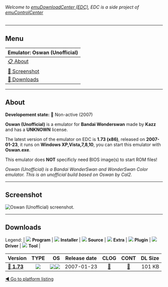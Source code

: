 ###### Welcome to [emuDownloadCenter (EDC)](https://github.com/PhoenixInteractiveNL/emuDownloadCenter/wiki/), EDC is a side project of [emuControlCenter](https://github.com/PhoenixInteractiveNL/emuControlCenter/wiki/)
***
## Menu
| **Emulator: Oswan (Unofficial)** |
|:---------|
| [:clipboard: About](#about) |
| [:sunrise: Screenshot](#screenshot) |
| [:floppy_disk: Downloads](#downloads) |
***
## About
**Developement state:** :red_circle: Non-active (2007)

**Oswan (Unofficial)** is a emulator for **Bandai Wonderswan** made by **Kazz** and has a **UNKNOWN** license.

The latest version of the emulator on EDC is **1.73 (x86)**, released on **2007-01-23**, it runs on **Windows XP,Vista,7,8,10**, you can start this emulator with **Oswan.exe**.

This emulator does **NOT** specificly need BIOS image(s) to start ROM files!

_Oswan (Unofficial) is a Bandai WonderSwan and WonderSwan Color emulator. This is an unofficial build based on Oswan by Cal2._
***
## Screenshot
![](https://raw.githubusercontent.com/PhoenixInteractiveNL/emuDownloadCenter/master/hooks/oswanu/emulator_screen_01.jpg "Oswan (Unofficial) screenshot.")
***
## Downloads
Legend: | 
![](https://raw.githubusercontent.com/wiki/PhoenixInteractiveNL/emuDownloadCenter/images_misc/icon_program_24.png) **Program** | 
![](https://raw.githubusercontent.com/wiki/PhoenixInteractiveNL/emuDownloadCenter/images_misc/icon_installer_24.png) **Installer** | 
![](https://raw.githubusercontent.com/wiki/PhoenixInteractiveNL/emuDownloadCenter/images_misc/icon_source_code_24.png) **Source** | 
![](https://raw.githubusercontent.com/wiki/PhoenixInteractiveNL/emuDownloadCenter/images_misc/icon_extra_24.png) **Extra** | 
![](https://raw.githubusercontent.com/wiki/PhoenixInteractiveNL/emuDownloadCenter/images_misc/icon_plugin_24.png) **Plugin** | 
![](https://raw.githubusercontent.com/wiki/PhoenixInteractiveNL/emuDownloadCenter/images_misc/icon_driver_24.png) **Driver** | 
![](https://raw.githubusercontent.com/wiki/PhoenixInteractiveNL/emuDownloadCenter/images_misc/icon_tool_24.png) **Tool** | 
 
| Version | TYPE | OS | Release date | CLOG | CONT | DL Size |
|:--------|:----:|---:|:------------:|:----:|:----:|--------:|
| [:floppy_disk: **1.73**](https://github.com/PhoenixInteractiveNL/edc-repo0005/raw/master/oswanu/1.73.7z) | ![](https://raw.githubusercontent.com/wiki/PhoenixInteractiveNL/emuDownloadCenter/images_misc/icon_program_24.png) | ![](https://raw.githubusercontent.com/wiki/PhoenixInteractiveNL/emuDownloadCenter/images_misc/logo_windows_24.png)![](https://raw.githubusercontent.com/wiki/PhoenixInteractiveNL/emuDownloadCenter/images_misc/icon_32-bit_24.png) | 2007-01-23 | [:page_facing_up:](https://github.com/PhoenixInteractiveNL/edc-repo0005/blob/master/oswanu/1.73_changelog.txt) | [:mag_right:](https://github.com/PhoenixInteractiveNL/edc-repo0005/blob/master/oswanu/1.73_contents.txt) | 101 KB |

[:arrow_backward: Go to platform listing](https://github.com/PhoenixInteractiveNL/emuDownloadCenter/wiki/EDC-Platform-List)
